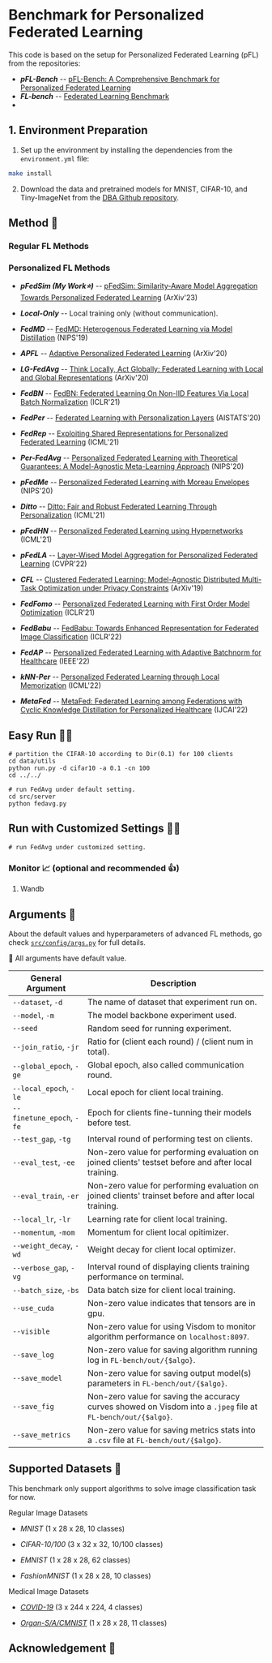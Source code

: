 # Benchmark for Personalized Federated Learning
This code is based on the setup for Personalized Federated Learning (pFL) from the repositories:
- ***pFL-Bench*** -- [pFL-Bench: A Comprehensive Benchmark for Personalized Federated Learning](https://github.com/alibaba/FederatedScope/tree/master/benchmark/pFL-Bench)
- ***FL-bench*** -- [Federated Learning Benchmark](https://github.com/KarhouTam/FL-bench)
- []()


## 1. Environment Preparation

1. Set up the environment by installing the dependencies from the `environment.yml` file:

```bash
make install
```
2. Download the data and pretrained models for MNIST, CIFAR-10, and Tiny-ImageNet from the [DBA Github repository](https://github.com/AI-secure/DBA).



## Method 🧬

### Regular FL Methods

### Personalized FL Methods
- ***pFedSim (My Work⭐)*** -- [pFedSim: Similarity-Aware Model Aggregation Towards Personalized Federated Learning](https://arxiv.org/abs/2305.15706) (ArXiv'23)

- ***Local-Only*** -- Local training only (without communication).

- ***FedMD*** -- [FedMD: Heterogenous Federated Learning via Model Distillation](http://arxiv.org/abs/1910.03581) (NIPS'19)

- ***APFL*** -- [Adaptive Personalized Federated Learning](http://arxiv.org/abs/2003.13461) (ArXiv'20)

- ***LG-FedAvg*** -- [Think Locally, Act Globally: Federated Learning with Local and Global Representations](https://arxiv.org/abs/2001.01523) (ArXiv'20)

- ***FedBN*** -- [FedBN: Federated Learning On Non-IID Features Via Local Batch Normalization](http://arxiv.org/abs/2102.07623) (ICLR'21)

- ***FedPer*** -- [Federated Learning with Personalization Layers](http://arxiv.org/abs/1912.00818) (AISTATS'20)

- ***FedRep*** -- [Exploiting Shared Representations for Personalized Federated Learning](http://arxiv.org/abs/2102.07078) (ICML'21)

- ***Per-FedAvg*** -- [Personalized Federated Learning with Theoretical Guarantees: A Model-Agnostic Meta-Learning Approach](https://proceedings.neurips.cc/paper/2020/hash/24389bfe4fe2eba8bf9aa9203a44cdad-Abstract.html) (NIPS'20)

- ***pFedMe*** -- [Personalized Federated Learning with Moreau Envelopes](http://arxiv.org/abs/2006.08848) (NIPS'20)

- ***Ditto*** -- [Ditto: Fair and Robust Federated Learning Through Personalization](http://arxiv.org/abs/2012.04221) (ICML'21)

- ***pFedHN*** -- [Personalized Federated Learning using Hypernetworks](http://arxiv.org/abs/2103.04628) (ICML'21)
  
- ***pFedLA*** -- [Layer-Wised Model Aggregation for Personalized Federated Learning](https://openaccess.thecvf.com/content/CVPR2022/html/Ma_Layer-Wised_Model_Aggregation_for_Personalized_Federated_Learning_CVPR_2022_paper.html) (CVPR'22)

- ***CFL*** -- [Clustered Federated Learning: Model-Agnostic Distributed Multi-Task Optimization under Privacy Constraints](https://arxiv.org/abs/1910.01991) (ArXiv'19)

- ***FedFomo*** -- [Personalized Federated Learning with First Order Model Optimization](http://arxiv.org/abs/2012.08565) (ICLR'21)

- ***FedBabu*** -- [FedBabu: Towards Enhanced Representation for Federated Image Classification](https://arxiv.org/abs/2106.06042) (ICLR'22)

- ***FedAP*** -- [Personalized Federated Learning with Adaptive Batchnorm for Healthcare](https://arxiv.org/abs/2112.00734) (IEEE'22)

- ***kNN-Per*** -- [Personalized Federated Learning through Local Memorization](http://arxiv.org/abs/2111.09360) (ICML'22)

- ***MetaFed*** -- [MetaFed: Federated Learning among Federations with Cyclic Knowledge Distillation for Personalized Healthcare](http://arxiv.org/abs/2206.08516) (IJCAI'22)



## Easy Run 🏃‍♂️
```shell
# partition the CIFAR-10 according to Dir(0.1) for 100 clients
cd data/utils
python run.py -d cifar10 -a 0.1 -cn 100
cd ../../

# run FedAvg under default setting.
cd src/server
python fedavg.py
```

## Run with Customized Settings 🏃‍♂️
```shell
# run FedAvg under customized setting.
```

### Monitor 📈 (optional and recommended 👍)
1. Wandb

## Arguments 🔧

About the default values and hyperparameters of advanced FL methods, go check [`src/config/args.py`](https://github.com/mtuann/personalized-federated-learning-101/tree/master/src/config/args.py) for full details.

📢 All arguments have default value.

| General Argument          | Description                                                                                                   |
| ------------------------- | ------------------------------------------------------------------------------------------------------------- |
| `--dataset`, `-d`         | The name of dataset that experiment run on.                                                                   |
| `--model`, `-m`           | The model backbone experiment used.                                                                           |
| `--seed`                  | Random seed for running experiment.                                                                           |
| `--join_ratio`, `-jr`     | Ratio for (client each round) / (client num in total).                                                        |
| `--global_epoch`, `-ge`   | Global epoch, also called communication round.                                                                |
| `--local_epoch`, `-le`    | Local epoch for client local training.                                                                        |
| `--finetune_epoch`, `-fe` | Epoch for clients fine-tunning their models before test.                                                      |
| `--test_gap`, `-tg`       | Interval round of performing test on clients.                                                                 |
| `--eval_test`, `-ee`      | Non-zero value for performing evaluation on joined clients' testset before and after local training.          |
| `--eval_train`, `-er`     | Non-zero value for performing evaluation on joined clients' trainset before and after local training.         |
| `--local_lr`, `-lr`       | Learning rate for client local training.                                                                      |
| `--momentum`, `-mom`      | Momentum for client local opitimizer.                                                                         |
| `--weight_decay`, `-wd`   | Weight decay for client local optimizer.                                                                      |
| `--verbose_gap`, `-vg`    | Interval round of displaying clients training performance on terminal.                                        |
| `--batch_size`, `-bs`     | Data batch size for client local training.                                                                    |
| `--use_cuda`              | Non-zero value indicates that tensors are in gpu.                                                             |
| `--visible`               | Non-zero value for using Visdom to monitor algorithm performance on `localhost:8097`.                         |
| `--save_log`              | Non-zero value for saving algorithm running log in `FL-bench/out/{$algo}`.                                    |
| `--save_model`            | Non-zero value for saving output model(s) parameters in `FL-bench/out/{$algo}`.                               |
| `--save_fig`              | Non-zero value for saving the accuracy curves showed on Visdom into a `.jpeg` file at `FL-bench/out/{$algo}`. |
| `--save_metrics`          | Non-zero value for saving metrics stats into a `.csv` file at `FL-bench/out/{$algo}`.                         |


## Supported Datasets 🎨

This benchmark only support algorithms to solve image classification task for now.


Regular Image Datasets

- *MNIST* (1 x 28 x 28, 10 classes)

- *CIFAR-10/100* (3 x 32 x 32, 10/100 classes)

- *EMNIST* (1 x 28 x 28, 62 classes)

- *FashionMNIST* (1 x 28 x 28, 10 classes)

Medical Image Datasets

- [*COVID-19*](https://www.researchgate.net/publication/344295900_Curated_Dataset_for_COVID-19_Posterior-Anterior_Chest_Radiography_Images_X-Rays) (3 x 244 x 224, 4 classes)

- [*Organ-S/A/CMNIST*](https://medmnist.com/) (1 x 28 x 28, 11 classes)


## Acknowledgement 🤗
